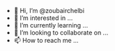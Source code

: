 - 👋 Hi, I’m @zoubairchelbi
- 👀 I’m interested in ...
- 🌱 I’m currently learning ...
- 💞️ I’m looking to collaborate on ...
- 📫 How to reach me ...

<!---
zoubairchelbi/zoubairchelbi is a ✨ special ✨ repository because its `README.md` (this file) appears on your GitHub profile.
You can click the Preview link to take a look at your changes.
--->

